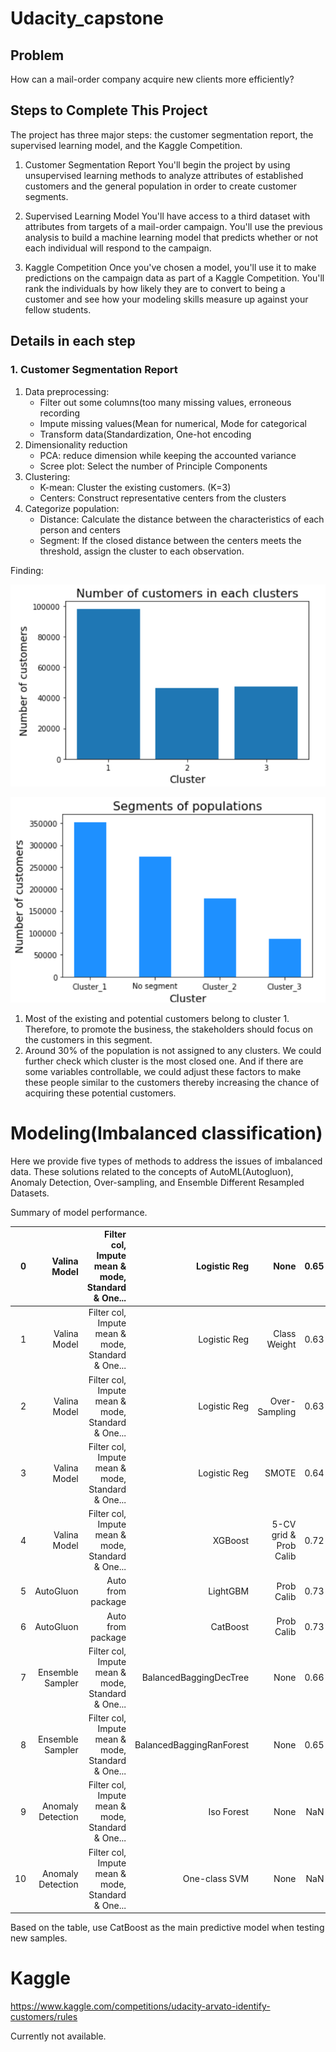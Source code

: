 # Udacity_capstone

## Problem

How can a mail-order company acquire new clients more efficiently?

## Steps to Complete This Project
The project has three major steps: the customer segmentation report, the supervised learning model, and the Kaggle Competition.

1. Customer Segmentation Report
You'll begin the project by using unsupervised learning methods to analyze attributes of established customers and the general population in order to create customer segments.

2. Supervised Learning Model
You'll have access to a third dataset with attributes from targets of a mail-order campaign. You'll use the previous analysis to build a machine learning model that predicts whether or not each individual will respond to the campaign.

3. Kaggle Competition
Once you've chosen a model, you'll use it to make predictions on the campaign data as part of a Kaggle Competition. You'll rank the individuals by how likely they are to convert to being a customer and see how your modeling skills measure up against your fellow students.

## Details in each step

### 1. Customer Segmentation Report

1. Data preprocessing: 
    * Filter out some columns(too many missing values, erroneous recording
    * Impute missing values(Mean for numerical, Mode for categorical
    * Transform data(Standardization, One-hot encoding
2. Dimensionality reduction
    * PCA: reduce dimension while keeping the accounted variance
    * Scree plot: Select the number of Principle Components
3. Clustering:
    * K-mean: Cluster the existing customers. (K=3)
    * Centers: Construct representative centers from the clusters
4. Categorize population:
    * Distance: Calculate the distance between the characteristics of each person and centers
    * Segment: If the closed distance between the centers meets the threshold, assign the cluster to each observation.

Finding:

![Customer](https://github.com/yuting1214/Udacity_capstone/blob/main/plots/customer.png)

![Population](https://github.com/yuting1214/Udacity_capstone/blob/main/plots/popu.png)

1. Most of the existing and potential customers belong to cluster 1. Therefore, to promote the business, the stakeholders should focus on the customers in this segment. 
2. Around 30% of the population is not assigned to any clusters. We could further check which cluster is the most closed one. And if there are some variables controllable, we could adjust these factors to make these people similar to the customers thereby increasing the chance of acquiring these potential customers.

# Modeling(Imbalanced classification)

Here we provide five types of methods to address the issues of imbalanced data.
These solutions related to the concepts of AutoML(Autogluon), Anomaly Detection, Over-sampling, and Ensemble Different Resampled Datasets.

Summary of model performance.

|  0 |      Valina Model | Filter col, Impute mean & mode, Standard & One... |             Logistic Reg |                   None | 0.65 | 0.50 |  NaN |
|---:|------------------:|--------------------------------------------------:|-------------------------:|-----------------------:|-----:|-----:|-----:|
|  1 |      Valina Model | Filter col, Impute mean & mode, Standard & One... |             Logistic Reg |           Class Weight | 0.63 | 0.57 |  NaN |
|  2 |      Valina Model | Filter col, Impute mean & mode, Standard & One... |             Logistic Reg |          Over-Sampling | 0.63 | 0.57 |  NaN |
|  3 |      Valina Model | Filter col, Impute mean & mode, Standard & One... |             Logistic Reg |                  SMOTE | 0.64 | 0.57 |  NaN |
|  4 |      Valina Model | Filter col, Impute mean & mode, Standard & One... |                  XGBoost | 5-CV grid & Prob Calib | 0.72 | 0.70 | 0.03 |
|  5 |         AutoGluon |                                 Auto from package |                 LightGBM |             Prob Calib | 0.73 | 0.69 | 0.02 |
|  6 |         AutoGluon |                                 Auto from package |                 CatBoost |             Prob Calib | 0.73 | 0.70 | 0.03 |
|  7 |  Ensemble Sampler | Filter col, Impute mean & mode, Standard & One... |   BalancedBaggingDecTree |                   None | 0.66 | 0.66 | 0.03 |
|  8 |  Ensemble Sampler | Filter col, Impute mean & mode, Standard & One... | BalancedBaggingRanForest |                   None | 0.65 | 0.65 | 0.02 |
|  9 | Anomaly Detection | Filter col, Impute mean & mode, Standard & One... |               Iso Forest |                   None |  NaN | 0.51 | 0.02 |
| 10 | Anomaly Detection | Filter col, Impute mean & mode, Standard & One... |            One-class SVM |                   None |  NaN | 0.48 | 0.02 |

Based on the table, use CatBoost as the main predictive model when testing new samples.

# Kaggle 

https://www.kaggle.com/competitions/udacity-arvato-identify-customers/rules

Currently not available.
